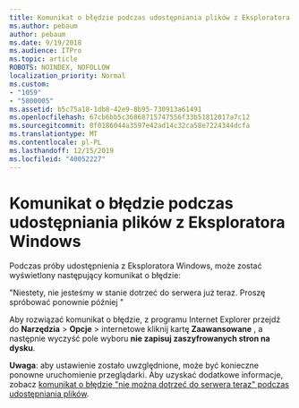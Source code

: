 ```yaml
---
title: Komunikat o błędzie podczas udostępniania plików z Eksploratora Windows
ms.author: pebaum
author: pebaum
ms.date: 9/19/2018
ms.audience: ITPro
ms.topic: article
ROBOTS: NOINDEX, NOFOLLOW
localization_priority: Normal
ms.custom:
- "1059"
- "5800005"
ms.assetid: b5c75a18-1db8-42e9-8b95-730913a61491
ms.openlocfilehash: 67cb6bb5c36868715747556f33b51812017a7c12
ms.sourcegitcommit: 0f0186044a3597e42ad14c32ca58e7224344dcfa
ms.translationtype: MT
ms.contentlocale: pl-PL
ms.lasthandoff: 12/15/2019
ms.locfileid: "40052227"
---
```

# <a name="error-message-when-sharing-files-from-windows-explorer"></a>Komunikat o błędzie podczas udostępniania plików z Eksploratora Windows

Podczas próby udostępnienia z Eksploratora Windows, może zostać wyświetlony następujący komunikat o błędzie:
  
"Niestety, nie jesteśmy w stanie dotrzeć do serwera już teraz. Proszę spróbować ponownie później "
  
Aby rozwiązać komunikat o błędzie, z programu Internet Explorer przejdź do **Narzędzia** \> **Opcje** \> internetowe kliknij kartę **Zaawansowane** , a następnie wyczyść pole wyboru **nie zapisuj zaszyfrowanych stron na dysku**.
  
 **Uwaga**: aby ustawienie zostało uwzględnione, może być konieczne ponowne uruchomienie przeglądarki. Aby uzyskać dodatkowe informacje, zobacz [komunikat o błędzie "nie można dotrzeć do serwera teraz" podczas udostępniania plików](https://go.microsoft.com/fwlink/?linkid=2022914).
  